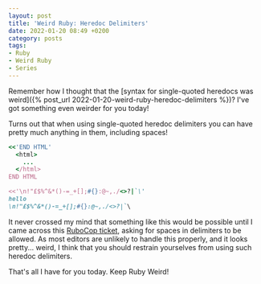 ```yaml
---
layout: post
title: 'Weird Ruby: Heredoc Delimiters'
date: 2022-01-20 08:49 +0200
category: posts
tags:
- Ruby
- Weird Ruby
- Series
---
```


Remember how I thought that the [syntax for single-quoted heredocs was weird]({% post_url 2022-01-20-weird-ruby-heredoc-delimiters %})? I've got something even weirder for you today!

Turns out that when using single-quoted heredoc delimiters you can have pretty much anything in them, including spaces!

``` ruby
<<'END HTML'
  <html>
    ...
  </html>
END HTML

<<'\n!"£$%^&*()-=_+[];#{}:@~,./<>?|`\'
hello
\n!"£$%^&*()-=_+[];#{}:@~,./<>?|`\
```

It never crossed my mind that something like this would be possible until I came across this [RuboCop ticket](https://github.com/rubocop/rubocop/issues/10361), asking for spaces in delimiters to be allowed. As most editors are unlikely to handle this properly, and it looks pretty... weird, I think that you should restrain yourselves from using such heredoc delimiters.

That's all I have for you today. Keep Ruby Weird!
